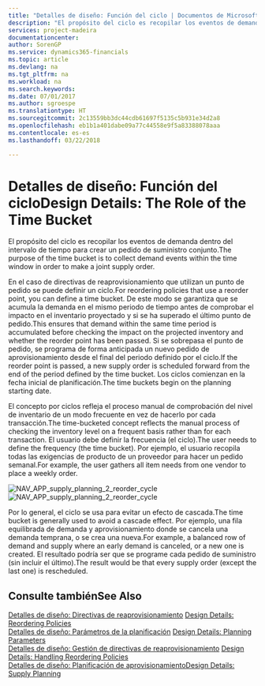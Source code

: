 ```yaml
---
title: "Detalles de diseño: Función del ciclo | Documentos de Microsoft"
description: "El propósito del ciclo es recopilar los eventos de demanda dentro del intervalo de tiempo para crear un pedido de suministro conjunto."
services: project-madeira
documentationcenter: 
author: SorenGP
ms.service: dynamics365-financials
ms.topic: article
ms.devlang: na
ms.tgt_pltfrm: na
ms.workload: na
ms.search.keywords: 
ms.date: 07/01/2017
ms.author: sgroespe
ms.translationtype: HT
ms.sourcegitcommit: 2c13559bb3dc44cdb61697f5135c5b931e34d2a8
ms.openlocfilehash: eb1b1a401dabe09a77c44558e9f5a83388078aaa
ms.contentlocale: es-es
ms.lasthandoff: 03/22/2018

---
```

# <a name="design-details-the-role-of-the-time-bucket"></a><span data-ttu-id="9acbe-103">Detalles de diseño: Función del ciclo</span><span class="sxs-lookup"><span data-stu-id="9acbe-103">Design Details: The Role of the Time Bucket</span></span>
<span data-ttu-id="9acbe-104">El propósito del ciclo es recopilar los eventos de demanda dentro del intervalo de tiempo para crear un pedido de suministro conjunto.</span><span class="sxs-lookup"><span data-stu-id="9acbe-104">The purpose of the time bucket is to collect demand events within the time window in order to make a joint supply order.</span></span>  
  
 <span data-ttu-id="9acbe-105">En el caso de directivas de reaprovisionamiento que utilizan un punto de pedido se puede definir un ciclo.</span><span class="sxs-lookup"><span data-stu-id="9acbe-105">For reordering policies that use a reorder point, you can define a time bucket.</span></span> <span data-ttu-id="9acbe-106">De este modo se garantiza que se acumula la demanda en el mismo periodo de tiempo antes de comprobar el impacto en el inventario proyectado y si se ha superado el último punto de pedido.</span><span class="sxs-lookup"><span data-stu-id="9acbe-106">This ensures that demand within the same time period is accumulated before checking the impact on the projected inventory and whether the reorder point has been passed.</span></span> <span data-ttu-id="9acbe-107">Si se sobrepasa el punto de pedido, se programa de forma anticipada un nuevo pedido de aprovisionamiento desde el final del periodo definido por el ciclo.</span><span class="sxs-lookup"><span data-stu-id="9acbe-107">If the reorder point is passed, a new supply order is scheduled forward from the end of the period defined by the time bucket.</span></span> <span data-ttu-id="9acbe-108">Los ciclos comienzan en la fecha inicial de planificación.</span><span class="sxs-lookup"><span data-stu-id="9acbe-108">The time buckets begin on the planning starting date.</span></span>  
  
 <span data-ttu-id="9acbe-109">El concepto por ciclos refleja el proceso manual de comprobación del nivel de inventario de un modo frecuente en vez de hacerlo por cada transacción.</span><span class="sxs-lookup"><span data-stu-id="9acbe-109">The time-bucketed concept reflects the manual process of checking the inventory level on a frequent basis rather than for each transaction.</span></span> <span data-ttu-id="9acbe-110">El usuario debe definir la frecuencia (el ciclo).</span><span class="sxs-lookup"><span data-stu-id="9acbe-110">The user needs to define the frequency (the time bucket).</span></span> <span data-ttu-id="9acbe-111">Por ejemplo, el usuario recopila todas las exigencias de producto de un proveedor para hacer un pedido semanal.</span><span class="sxs-lookup"><span data-stu-id="9acbe-111">For example, the user gathers all item needs from one vendor to place a weekly order.</span></span>  
  
 <span data-ttu-id="9acbe-112">![](media/nav_app_supply_planning_2_reorder_cycle.png "NAV_APP_supply_planning_2_reorder_cycle")</span><span class="sxs-lookup"><span data-stu-id="9acbe-112">![](media/nav_app_supply_planning_2_reorder_cycle.png "NAV_APP_supply_planning_2_reorder_cycle")</span></span>  
  
 <span data-ttu-id="9acbe-113">Por lo general, el ciclo se usa para evitar un efecto de cascada.</span><span class="sxs-lookup"><span data-stu-id="9acbe-113">The time bucket is generally used to avoid a cascade effect.</span></span> <span data-ttu-id="9acbe-114">Por ejemplo, una fila equilibrada de demanda y aprovisionamiento donde se cancela una demanda temprana, o se crea una nueva.</span><span class="sxs-lookup"><span data-stu-id="9acbe-114">For example, a balanced row of demand and supply where an early demand is canceled, or a new one is created.</span></span> <span data-ttu-id="9acbe-115">El resultado podría ser que se programe cada pedido de suministro (sin incluir el último).</span><span class="sxs-lookup"><span data-stu-id="9acbe-115">The result would be that every supply order (except the last one) is rescheduled.</span></span>  
  
## <a name="see-also"></a><span data-ttu-id="9acbe-116">Consulte también</span><span class="sxs-lookup"><span data-stu-id="9acbe-116">See Also</span></span>  
 <span data-ttu-id="9acbe-117">[Detalles de diseño: Directivas de reaprovisionamiento](design-details-reordering-policies.md) </span><span class="sxs-lookup"><span data-stu-id="9acbe-117">[Design Details: Reordering Policies](design-details-reordering-policies.md) </span></span>  
 <span data-ttu-id="9acbe-118">[Detalles de diseño: Parámetros de la planificación](design-details-planning-parameters.md) </span><span class="sxs-lookup"><span data-stu-id="9acbe-118">[Design Details: Planning Parameters](design-details-planning-parameters.md) </span></span>  
 <span data-ttu-id="9acbe-119">[Detalles de diseño: Gestión de directivas de reaprovisionamiento](design-details-handling-reordering-policies.md) </span><span class="sxs-lookup"><span data-stu-id="9acbe-119">[Design Details: Handling Reordering Policies](design-details-handling-reordering-policies.md) </span></span>  
 [<span data-ttu-id="9acbe-120">Detalles de diseño: Planificación de aprovisionamiento</span><span class="sxs-lookup"><span data-stu-id="9acbe-120">Design Details: Supply Planning</span></span>](design-details-supply-planning.md)
